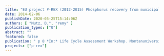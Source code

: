 ```yaml
---
title: "EU project P-REX (2012-2015) Phosphorus recovery from municipal wastewater: from prototype to market, Work area 4: Life Cycle Assessment"
date: 2014-02-06
publishDate: 2020-05-25T15:14:06Z
authors: [ "Mutz, D.", "remy" ]
publication_types: ["0"]
abstract: ""
featured: false
publication: " p 8 *In:* Life Cycle Assessment Workshop. Montanuniversität Leoben, Austria. 2014-02-06"
projects: ["p-rex"]
---
```


